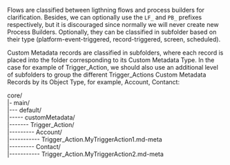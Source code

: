 Flows are classified between ligthning flows and process builders for clarification. Besides, we can optionally use the `LF_` and `PB_` prefixes respectively, but it is discouraged since normally we will never create new Process Builders. Optionally, they can be classified in subfolder based on their type (platform-event-triggered, record-triggered, screen, scheduled).


Custom Metadata records are classified in subfolders, where each record is placed into the folder corresponding to its Custom Metadata Type. In the case for example of Trigger_Action, we should also use an additional level of subfolders to group the different Trigger_Actions Custom Metadata Records by its Object Type, for example, Account, Contanct:

core/<br/>
|- main/<br/>
|--- default/<br/>
|----- customMetadata/<br/>
|------- Trigger_Action/<br/>
|--------- Account/<br/>
|----------- Trigger_Action.MyTriggerAction1.md-meta<br/>
|--------- Contact/<br/>
|----------- Trigger_Action.MyTriggerAction2.md-meta<br/>